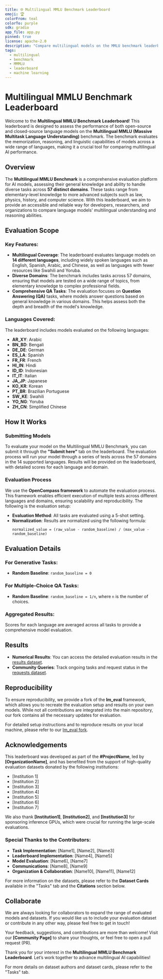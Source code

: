 ```yaml
---
title: 🌐 Multilingual MMLU Benchmark Leaderboard
emoji: 🏆
colorFrom: teal
colorTo: purple
sdk: gradio
app_file: app.py
pinned: true
license: apache-2.0
description: "Compare multilingual models on the MMLU benchmark leaderboard across languages and tasks"
tags:
  - multilingual
  - benchmark
  - MMMLU
  - leaderboard
  - machine learning
---
```


# Multilingual MMLU Benchmark Leaderboard

Welcome to the **Multilingual MMLU Benchmark Leaderboard**! This leaderboard is designed to assess the performance of both open-source and closed-source language models on the **Multilingual MMLU (Massive Multitask Language Understanding)** benchmark. The benchmark evaluates the memorization, reasoning, and linguistic capabilities of models across a wide range of languages, making it a crucial tool for comparing multilingual AI performance.

## Overview

The **Multilingual MMLU Benchmark** is a comprehensive evaluation platform for AI models, assessing their general knowledge and ability to handle diverse tasks across **57 distinct domains**. These tasks range from elementary-level knowledge to more advanced subjects such as law, physics, history, and computer science. With this leaderboard, we aim to provide an accessible and reliable way for developers, researchers, and organizations to compare language models' multilingual understanding and reasoning abilities.

## Evaluation Scope

### Key Features:
- **Multilingual Coverage**: The leaderboard evaluates language models on **14 different languages**, including widely spoken languages such as English, Spanish, Arabic, and Chinese, as well as languages with fewer resources like Swahili and Yoruba.
- **Diverse Domains**: The benchmark includes tasks across 57 domains, ensuring that models are tested on a wide range of topics, from elementary knowledge to complex professional fields.
- **Comprehensive QA Tasks**: The evaluation focuses on **Question Answering (QA)** tasks, where models answer questions based on general knowledge in various domains. This helps assess both the depth and breadth of the model's knowledge.
  
### Languages Covered:
The leaderboard includes models evaluated on the following languages:

- **AR_XY**: Arabic
- **BN_BD**: Bengali
- **DE_DE**: German
- **ES_LA**: Spanish
- **FR_FR**: French
- **HI_IN**: Hindi
- **ID_ID**: Indonesian
- **IT_IT**: Italian
- **JA_JP**: Japanese
- **KO_KR**: Korean
- **PT_BR**: Brazilian Portuguese
- **SW_KE**: Swahili
- **YO_NG**: Yoruba
- **ZH_CN**: Simplified Chinese

## How It Works

### Submitting Models
To evaluate your model on the Multilingual MMLU Benchmark, you can submit it through the **"Submit here"** tab on the leaderboard. The evaluation process will run your model through a series of tests across the 57 domains in the 14 supported languages. Results will be provided on the leaderboard, with detailed scores for each language and domain.

### Evaluation Process
We use the **OpenCompass framework** to automate the evaluation process. This framework enables efficient execution of multiple tests across different languages and domains, ensuring scalability and reproducibility. The following is the evaluation setup:

- **Evaluation Method**: All tasks are evaluated using a 5-shot setting.
- **Normalization**: Results are normalized using the following formula:
  ```plaintext
  normalized_value = (raw_value - random_baseline) / (max_value - random_baseline)

## Evaluation Details

### For Generative Tasks:
- **Random Baseline**: `random_baseline = 0`

### For Multiple-Choice QA Tasks:
- **Random Baseline**: `random_baseline = 1/n`, where `n` is the number of choices.

### Aggregated Results:
Scores for each language are averaged across all tasks to provide a comprehensive model evaluation.

## Results

- **Numerical Results**: You can access the detailed evaluation results in the [results dataset](#).
- **Community Queries**: Track ongoing tasks and request status in the [requests dataset](#).

## Reproducibility

To ensure reproducibility, we provide a fork of the **lm_eval** framework, which allows you to recreate the evaluation setup and results on your own models. While not all contributions are integrated into the main repository, our fork contains all the necessary updates for evaluation.

For detailed setup instructions and to reproduce results on your local machine, please refer to our [lm_eval fork](#).

## Acknowledgements

This leaderboard was developed as part of the **#ProjectName**, led by **[OrganizationName]**, and has benefited from the support of high-quality evaluation datasets donated by the following institutions:

- [Institution 1]
- [Institution 2]
- [Institution 3]
- [Institution 4]
- [Institution 5]
- [Institution 6]
- [Institution 7]

We also thank **[Institution1]**, **[Institution2]**, and **[Institution3]** for sponsoring inference GPUs, which were crucial for running the large-scale evaluations.

### Special Thanks to the Contributors:
- **Task Implementation**: [Name1], [Name2], [Name3]
- **Leaderboard Implementation**: [Name4], [Name5]
- **Model Evaluation**: [Name6], [Name7]
- **Communications**: [Name8], [Name9]
- **Organization & Collaboration**: [Name10], [Name11], [Name12]

For more information on the datasets, please refer to the **Dataset Cards** available in the "Tasks" tab and the **Citations** section below.

## Collaborate

We are always looking for collaborators to expand the range of evaluated models and datasets. If you would like us to include your evaluation dataset or contribute in any other way, please feel free to get in touch!

Your feedback, suggestions, and contributions are more than welcome! Visit our **[Community Page]** to share your thoughts, or feel free to open a pull request (PR).

Thank you for your interest in the **Multilingual MMLU Benchmark Leaderboard**. Let’s work together to advance multilingual AI capabilities!

For more details on dataset authors and dataset cards, please refer to the "Tasks" tab.